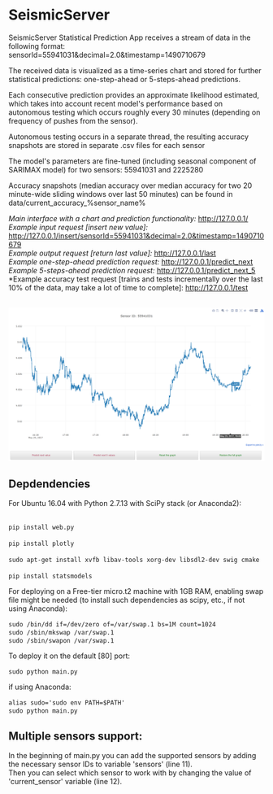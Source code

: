 # SeismicServer

SeismicServer Statistical Prediction App receives a stream of data in the following format: <br/>
sensorId=55941031&decimal=2.0&timestamp=1490710679 <br/>

The received data is visualized as a time-series chart and stored for further statistical predictions: one-step-ahead or 5-steps-ahead predictions. <br/>

Each consecutive prediction provides an approximate likelihood estimated, which takes into account recent model's performance based on autonomous testing which occurs roughly every 30 minutes (depending on frequency of pushes from the sensor). <br/>

Autonomous testing occurs in a separate thread, the resulting accuracy snapshots are stored in separate .csv files for each sensor <br/>

The model's parameters are fine-tuned (including seasonal component of SARIMAX model) for two sensors: 55941031 and 2225280 <br/>

Accuracy snapshots (median accuracy over median accuracy for two 20 minute-wide sliding windows over last 50 minutes) can be found in data/current_accuracy_%sensor_name% <br/>

*Main interface with a chart and prediction functionality:* http://127.0.0.1/ <br/>
*Example input request [insert new value]:* http://127.0.0.1/insert/sensorId=55941031&decimal=2.0&timestamp=1490710679 <br/>
*Example output request [return last value]:* http://127.0.0.1/last <br/>
*Example one-step-ahead prediction request:* http://127.0.0.1/predict_next <br/>
*Example 5-steps-ahead prediction request:* http://127.0.0.1/predict_next_5 <br/>
*Example accuracy test request [trains and tests incrementally over the last 10% of the data, may take a lot of time to complete]: http://127.0.0.1/test
 <br/>
 <br/>

![SeismicServer Statistical Prediction App, beta version](/data/seismicserver_beta.png?raw=true "SeismicServer beta")

## Depdendencies

For Ubuntu 16.04 with Python 2.7.13 with SciPy stack (or Anaconda2):

```shell

pip install web.py

pip install plotly

sudo apt-get install xvfb libav-tools xorg-dev libsdl2-dev swig cmake

pip install statsmodels
```
For deploying on a Free-tier micro.t2 machine with 1GB RAM, enabling swap file might be needed (to install such dependencies as scipy, etc., if not using Anaconda):
```shell
sudo /bin/dd if=/dev/zero of=/var/swap.1 bs=1M count=1024
sudo /sbin/mkswap /var/swap.1
sudo /sbin/swapon /var/swap.1
```

To deploy it on the default [80] port:

```shell
sudo python main.py
```

if using Anaconda:
```shell
alias sudo='sudo env PATH=$PATH'
sudo python main.py
```

## Multiple sensors support: 
In the beginning of main.py you can add the supported sensors by adding the necessary sensor IDs to variable 'sensors' (line 11).<br/>
Then you can select which sensor to work with by changing the value of 'current_sensor' variable (line 12).
